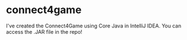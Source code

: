 # connect4game
I've created the Connect4Game using Core Java in IntelliJ IDEA. You can access the .JAR file in the repo!
